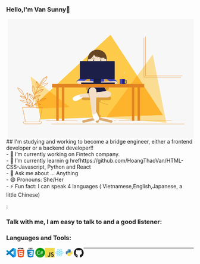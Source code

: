 ### Hello,I'm Van Sunny👋

<!--
**HoangThaoVan/HoangThaoVan** is a ✨ _special_ ✨ repository because its `README.md` (this file) appears on your GitHub profile.
-->

 <img align="right" alt="GIF" src="https://github.com/HoangThaoVan/HoangThaoVan/blob/main/Image/code.gif" width="500" height="320" />
<!--https://github.com/arsentieva/arsentieva/blob/main/code.gif?raw=true-->
## I'm studying and working to become a bridge engineer, either a frontend developer or a backend developer!!<br>
- 🔭 I’m currently working on Fintech company.<br>
- 🌱 I’m currently learnin g hrefhttps://github.com/HoangThaoVan/HTML-CSS-Javascript, Python and React <br><!-- 👯 I’m looking to collaborate on open source-->
- 💬 Ask me about ... Anything <br>
- 😄 Pronouns: She/Her<br>
- ⚡ Fun fact: I can speak 4 languages ( Vietnamese,English,Japanese, a little Chinese)<br>

:
### Talk with me, I am easy to talk to and a good listener:
<!--[<img align="left" alt="holisitc_developer | LinkedIn" width="22px" src="https://cdn.jsdelivr.net/npm/simple-icons@v3/icons/linkedin.svg" />][linkedin]

<br />
-->
### Languages and Tools:
<!--**TEST**[<img align="left" alt="HTML5" width="26px" src="https://raw.githubusercontent.com/github/explore/80688e429a7d4ef2fca1e82350fe8e3517d3494d/topics/html/html.png" />]<!--[youtube]-->
<img align="left" alt="Visual Studio Code" width="26px" src="https://raw.githubusercontent.com/github/explore/80688e429a7d4ef2fca1e82350fe8e3517d3494d/topics/visual-studio-code/visual-studio-code.png" /><!--[youtube]-->
<img align="left" alt="HTML5" width="26px" src="https://raw.githubusercontent.com/github/explore/80688e429a7d4ef2fca1e82350fe8e3517d3494d/topics/html/html.png" /><!--[youtube]-->
<img align="left" alt="CSS3" width="26px" src="https://raw.githubusercontent.com/github/explore/80688e429a7d4ef2fca1e82350fe8e3517d3494d/topics/css/css.png" /><!--[youtube]-->
<img align="left" alt="CSharp" width="26px" src="https://raw.githubusercontent.com/github/explore/80688e429a7d4ef2fca1e82350fe8e3517d3494d/topics/csharp/csharp.png" /><!--[youtube]-->
<img align="left" alt="JavaScript" width="26px" src="https://raw.githubusercontent.com/github/explore/80688e429a7d4ef2fca1e82350fe8e3517d3494d/topics/javascript/javascript.png" />
<img align="left" alt="React" width="26px" src="https://raw.githubusercontent.com/github/explore/80688e429a7d4ef2fca1e82350fe8e3517d3494d/topics/react/react.png" />
<img align="left" alt="python" width="26px" src="https://raw.githubusercontent.com/github/explore/80688e429a7d4ef2fca1e82350fe8e3517d3494d/topics/python/python.png" />
<img align="left" alt="GitHub" width="26px" src="https://raw.githubusercontent.com/github/explore/78df643247d429f6cc873026c0622819ad797942/topics/github/github.png" />

---

<!--<details>
  <summary>:zap: GitHub Stats</summary>

  <img align="left" alt="Van Sunny's GitHub Stats" src="https://github-readme-stats.vercel.app/api?username=HoangThaoVan&show_icons=true&hide_border=true" />

</details>

<details>
  <summary>:zap: Most Used Languages</summary>

<img align="left" alt="Van Sunny's GitHub Top Languages" src="https://github-readme-stats.vercel.app/api/top-langs/?username=HoangThaoVan" />

</details>-->

<!--[website]: https://holistic-developer.com/
[youtube]: https://www.youtube.com/channel/UCD6bHzIZCJJcJD6QHGUIyrw
[instagram]: https://www.instagram.com/holistic_developer/
[linkedin]: https://linkedin.com/in/annaarsentieva
[portfolio]: https://arsentieva.github.io/profile/-->
